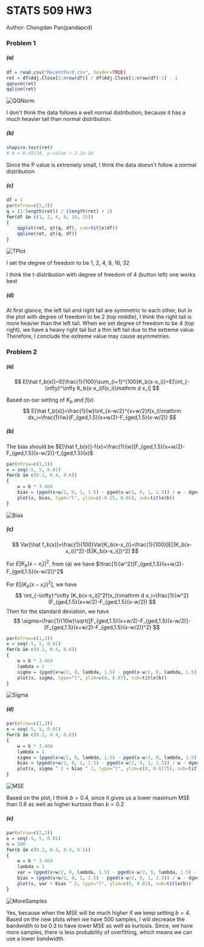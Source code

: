 # STATS 509 HW3

Author: Chongdan Pan(pandapcd)

### Problem 1

##### (a)

```R
df = read.csv("RecentFord.csv", header=TRUE)
ret = df$Adj.Close[2:nrow(df)] / df$Adj.Close[1:nrow(df)-1] - 1
qqnorm(ret)
qqline(ret)
```

![QQNorm](H:\UMSI\UM-Statistics\STATS509FinanceStat\HW\HW3\QQNorm.png)

I don't think the data follows a well normal distribution, because it has a much heavier tail than normal distribution. 

##### (b)

```R
shapiro.test(ret)
# W = 0.95134, p-value < 2.2e-16
```

Since the P value is extremely small, I think the data doesn't follow a normal distribution

##### (c)

```R
df = 1
par(mfrow=c(2,3))
q = (1:length(ret)) / (length(ret) + 1)
for(df in c(1, 2, 4, 8, 16, 32))
{
	qqplot(ret, qt(q, df), sub=title(df))
    qqline(ret, qt(q, df))
}
```

![TPlot](H:\UMSI\UM-Statistics\STATS509FinanceStat\HW\HW3\TPlot.png)

I set the degree of freedom to be 1, 2, 4, 8, 16, 32

I think the t-distribution with degree of freedom of 4 (button left) one works best

##### (d)

At first glance, the left tail and right tail are symmetric to each other, but in the plot with degree of freedom to be 2 (top middle), I think the right tail is more heavier than the left tail. When we set degree of freedom to be 4 (top right), we have a heavy right tail but a thin left tail due to the extreme value. Therefore, I conclude the extreme value may cause asymmetries.

### Problem 2

##### (a)

$$
E[\hat f_b(x)]=E[\frac{1}{100}\sum_{i=1}^{100}K_b(x-x_i)]=E[\int_{-\infty}^\infty K_b(x-x_i)f(x_i)\mathrm d x_i]
$$

Based on our setting of $K_b$ and $f(x)$
$$
E[\hat f_b(x)]=\frac{1}{w}\int_{x-w/2}^{x+w/2}f(x_i)\mathrm dx_i=\frac{1}{w}(F_{ged,1.5}(x+w/2)-F_{ged,1.5}(x-w/2))
$$

##### (b)

The bias should be $E[\hat f_b(x)]-f(x)=\frac{1}{w}[F_{ged,1.5}(x+w/2)-F_{ged,1.5}(x-w/2)]-f_{ged,1.5}(x)$

```R
par(mfrow=c(1,3))
x = seq(-5, 5, 0.01)
for(b in c(0.2, 0.4, 0.6))
{	
    w = b * 3.464
    bias = (pged(x+w/2, 0, 1, 1.5) - pged(x-w/2, 0, 1, 1.5)) / w - dged(x, 0, 1, 1.5)
    plot(x, bias, type="l", ylim=c(-0.15, 0.05), sub=title(b))
}
```

![Bias](H:\UMSI\UM-Statistics\STATS509FinanceStat\HW\HW3\Bias.png)

##### (c)

$$
Var[\hat f_b(x)]=\frac{1}{100}Var[K_b(x-x_i)]=\frac{1}{100}[E[(K_b(x-x_i))^2]-(E[K_b(x-x_i)])^2]
$$

For $E[K_b(x-x_i)]^2$, from (a) we have $\frac{1}{w^2}[F_{ged,1.5}(x+w/2)-F_{ged,1.5}(x-w/2)]^2$

For $E[(K_b(x-x_i))^2]$, we have
$$
\int_{-\infty}^\infty [K_b(x-x_i)]^2f(x_i)\mathrm d x_i=\frac{1}{w^2}(F_{ged,1.5}(x+w/2)-F_{ged,1.5}(x-w/2))
$$
Then for the standard deviation, we have
$$
\sigma=\frac{1}{10w}\sqrt{[F_{ged,1.5}(x+w/2)-F_{ged,1.5}(x-w/2)]-[F_{ged,1.5}(x+w/2)-F_{ged,1.5}(x-w/2)]^2}
$$

```R
par(mfrow=c(1,3))
x = seq(-5, 5, 0.01)
for(b in c(0.2, 0.4, 0.6))
{	
    w = b * 3.464
    lambda = 1
    sigma = (pged(x+w/2, 0, lambda, 1.5) - pged(x-w/2, 0, lambda, 1.5) - (pged(x+w/2, 0, 1, 1.5) - pged(x-w/2, 0, 1, 1.5))^2) ^ 0.5 / (10 * w)
    plot(x, sigma, type="l", ylim=c(0, 0.07), sub=title(b))
}
```

![Sigma](H:\UMSI\UM-Statistics\STATS509FinanceStat\HW\HW3\Sigma.png)

##### (d)

```R
par(mfrow=c(1,3))
x = seq(-5, 5, 0.01)
for(b in c(0.2, 0.4, 0.6))
{	
    w = b * 3.464
    lambda = 1
    sigma = (pged(x+w/2, 0, lambda, 1.5) - pged(x-w/2, 0, lambda, 1.5) - (pged(x+w/2, 0, 1, 1.5) - pged(x-w/2, 0, 1, 1.5))^2) ^ 0.5 / (10 * w)
    bias = (pged(x+w/2, 0, 1, 1.5) - pged(x-w/2, 0, 1, 1.5)) / w - dged(x, 0, 1, 1.5)
    plot(x, sigma ^ 2 + bias ^ 2, type="l", ylim=c(0, 0.0175), sub=title(b))
}
```

![MSE](H:\UMSI\UM-Statistics\STATS509FinanceStat\HW\HW3\MSE.png)

Based on the plot, I think $b=0.4$, since it gives us a lower maximum MSE than $0.6$ as well as higher kurtosis  than $b=0.2$

##### (e)

```R
par(mfrow=c(2,2))
x = seq(-5, 5, 0.01)
n = 500
for(b in c(0.2, 0.3, 0.4, 0.5))
{	
    w = b * 3.464
    lambda = 1 
    var = (pged(x+w/2, 0, lambda, 1.5) - pged(x-w/2, 0, lambda, 1.5) - (pged(x+w/2, 0, 1, 1.5) - pged(x-w/2, 0, 1, 1.5))^2) / (n * w ^ 2)
    bias = (pged(x+w/2, 0, 1, 1.5) - pged(x-w/2, 0, 1, 1.5)) / w - dged(x, 0, 1, 1.5)
    plot(x, var + bias ^ 2, type="l", ylim=c(0, 0.01), sub=title(b))
}
```

![MoreSamples](H:\UMSI\UM-Statistics\STATS509FinanceStat\HW\HW3\MoreSamples.png)

Yes, because when the MSE will be much higher if we keep setting $b=4$. Based on the new plots when we have 500 samples, I will decrease the bandwidth to be $0.3$ to have lower MSE as well as kurtosis. Since, we have more samples, there is less probability of overfitting, which means we can use a lower bandwidth.